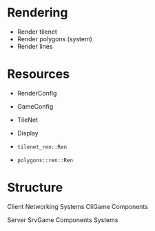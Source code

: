 # Rendering
 - Render tilenet 
 - Render polygons (system)
 - Render lines

# Resources
  - RenderConfig
  - GameConfig
  - TileNet
  - Display

  - `tilenet_ren::Ren`
  - `polygons::ren::Ren`


# Structure
Client
  Networking
  Systems
  CliGame
    Components

Server
  SrvGame
    Components
  Systems


